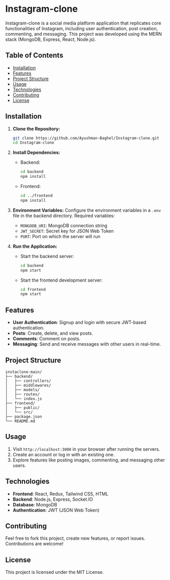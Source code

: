 
# Instagram-clone

Instagram-clone is a social media platform application that replicates core functionalities of Instagram, including user authentication, post creation, commenting, and messaging. This project was developed using the MERN stack (MongoDB, Express, React, Node.js).

## Table of Contents
- [Installation](#installation)
- [Features](#features)
- [Project Structure](#project-structure)
- [Usage](#usage)
- [Technologies](#technologies)
- [Contributing](#contributing)
- [License](#license)

## Installation

1. **Clone the Repository:**
   ```bash
   git clone https://github.com/Ayushman-Baghel/Instagram-clone.git
   cd Instagram-clone
   ```

2. **Install Dependencies:**
   - Backend:
     ```bash
     cd backend
     npm install
     ```
   - Frontend:
     ```bash
     cd ../frontend
     npm install
     ```

3. **Environment Variables:**
   Configure the environment variables in a `.env` file in the backend directory. Required variables:
   - `MONGODB_URI`: MongoDB connection string
   - `JWT_SECRET`: Secret key for JSON Web Token
   - `PORT`: Port on which the server will run

4. **Run the Application:**
   - Start the backend server:
     ```bash
     cd backend
     npm start
     ```
   - Start the frontend development server:
     ```bash
     cd frontend
     npm start
     ```

## Features

- **User Authentication**: Signup and login with secure JWT-based authentication.
- **Posts**: Create, delete, and view posts.
- **Comments**: Comment on posts.
- **Messaging**: Send and receive messages with other users in real-time.

## Project Structure

```plaintext
instaclone-main/
├── backend/
│   ├── controllers/
│   ├── middlewares/
│   ├── models/
│   ├── routes/
│   └── index.js
├── frontend/
│   ├── public/
│   └── src/
├── package.json
└── README.md
```

## Usage

1. Visit `http://localhost:3000` in your browser after running the servers.
2. Create an account or log in with an existing one.
3. Explore features like posting images, commenting, and messaging other users.

## Technologies

- **Frontend**: React, Redux, Tailwind CSS, HTML
- **Backend**: Node.js, Express, Socket.IO
- **Database**: MongoDB
- **Authentication**: JWT (JSON Web Token)

## Contributing

Feel free to fork this project, create new features, or report issues. Contributions are welcome!

## License

This project is licensed under the MIT License.
